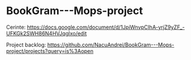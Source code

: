 # BookGram---Mops-project

Cerinte: https://docs.google.com/document/d/1JpiWnvpCIhA-yrjZ9yZF_-UFKGk2SWH86N4HVJqglxo/edit

Project backlog: https://github.com/NacuAndrei/BookGram---Mops-project/projects?query=is%3Aopen
